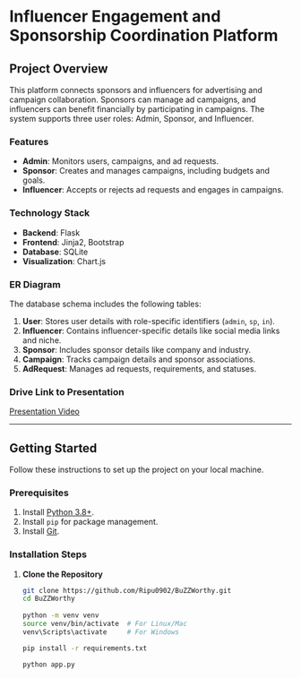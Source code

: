 # Influencer Engagement and Sponsorship Coordination Platform

## Project Overview
This platform connects sponsors and influencers for advertising and campaign collaboration. Sponsors can manage ad campaigns, and influencers can benefit financially by participating in campaigns. The system supports three user roles: Admin, Sponsor, and Influencer.

### Features
- **Admin**: Monitors users, campaigns, and ad requests.
- **Sponsor**: Creates and manages campaigns, including budgets and goals.
- **Influencer**: Accepts or rejects ad requests and engages in campaigns.

### Technology Stack
- **Backend**: Flask
- **Frontend**: Jinja2, Bootstrap
- **Database**: SQLite
- **Visualization**: Chart.js

### ER Diagram
The database schema includes the following tables:
1. **User**: Stores user details with role-specific identifiers (`admin`, `sp`, `in`).
2. **Influencer**: Contains influencer-specific details like social media links and niche.
3. **Sponsor**: Includes sponsor details like company and industry.
4. **Campaign**: Tracks campaign details and sponsor associations.
5. **AdRequest**: Manages ad requests, requirements, and statuses.

### Drive Link to Presentation
[Presentation Video](https://drive.google.com/file/d/1wxC2Laa6xM8PNedbqvlyQRA_-xI5JquM/view?usp=sharing)

---

## Getting Started

Follow these instructions to set up the project on your local machine.

### Prerequisites
1. Install [Python 3.8+](https://www.python.org/downloads/).
2. Install `pip` for package management.
3. Install [Git](https://git-scm.com/).

### Installation Steps

1. **Clone the Repository**
   ```bash
   git clone https://github.com/Ripu0902/BuZZWorthy.git
   cd BuZZWorthy
    
   python -m venv venv
   source venv/bin/activate  # For Linux/Mac
   venv\Scripts\activate     # For Windows

   pip install -r requirements.txt

   python app.py   
